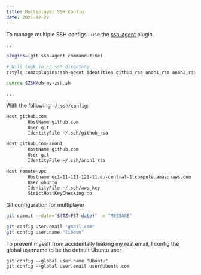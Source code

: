 ```yaml
---
title: Multiplayer SSH Config
date: 2021-12-22
---
```


To manage multiple SSH configs I use the [ssh-agent](https://github.com/ohmyzsh/ohmyzsh/blob/master/plugins/ssh-agent/ssh-agent.plugin.zsh) plugin.

```bash
...

plugins=(git ssh-agent command-time)

# Will look in ~/.ssh directory
zstyle :omz:plugins:ssh-agent identities github_rsa anon1_rsa anon2_rsa

source $ZSH/oh-my-zsh.sh

...
```

With the following `~/.ssh/config`:

```bash
Host github.com
        HostName github.com
        User git
        IdentityFile ~/.ssh/github_rsa

Host github.com-anon1
        HostName github.com
        User git
        IdentityFile ~/.ssh/anon1_rsa

Host remote-vpc
        Hostname ec1-11-111-121-11.eu-central-1.compute.amazonaws.com
        User ubuntu
        IdentityFile ~/.ssh/aws_key
        StrictHostKeyChecking no
```

Git configuration for multiplayer

```bash
git commit --date="$(TZ=PST date)" -m "MESSAGE"

git config user.email "gmail.com"
git config user.name "libevm"
```

To prevent myself from accidentally leaking my real email, I config the global username to be the default Ubuntu user

```
git config --global user.name "Ubuntu"
git config --global user.email user@ubuntu.com
```